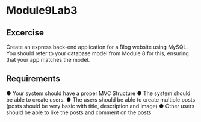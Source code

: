 # Module9Lab3

## Excercise
Create an express back-end application for a Blog website using MySQL. You should refer
to your database model from Module 8 for this, ensuring that your app matches the
model.

## Requirements
● Your system should have a proper MVC Structure
● The system should be able to create users.
● The users should be able to create multiple posts (posts should be very basic with
title, description and image)
● Other users should be able to like the posts and comment on the posts.
